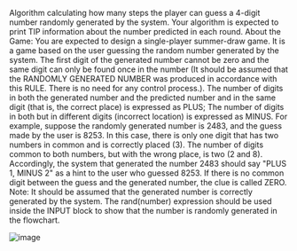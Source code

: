 Algorithm calculating how many steps the player can guess a 4-digit number randomly generated by the system.
Your algorithm is expected to print TIP information about the number predicted in each round.
About the Game: You are expected to design a single-player summer-draw game. It is a game based on the user guessing the random number generated by the system. The first digit of the generated number cannot be zero and the same digit can only be found once in the number (It should be assumed that the RANDOMLY GENERATED NUMBER was produced in accordance with this RULE. There is no need for any control process.).
The number of digits in both the generated number and the predicted number and in the same digit (that is, the correct place) is expressed as PLUS; The number of digits in both but in different digits (incorrect location) is expressed as MINUS.
For example, suppose the randomly generated number is 2483, and the guess made by the user is 8253. In this case, there is only one digit that has two numbers in common and is correctly placed (3). The number of digits common to both numbers, but with the wrong place, is two (2 and 8). Accordingly, the system that generated the number 2483 should say "PLUS 1, MINUS 2" as a hint to the user who guessed 8253. If there is no common digit between the guess and the generated number, the clue is called ZERO.
Note: It should be assumed that the generated number is correctly generated by the system. The rand(number) expression should be used inside the INPUT block to show that the number is randomly generated in the flowchart.

![image](https://user-images.githubusercontent.com/108831247/182934103-075bb012-7f5e-4c49-9cc2-72ab744e6cb5.png)
